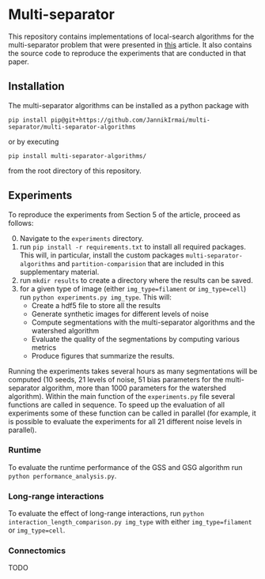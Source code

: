 # Multi-separator

This repository contains implementations of local-search algorithms for the multi-separator problem that were presented in [this](https://arxiv.org/abs/2307.04592) article.
It also contains the source code to reproduce the experiments that are conducted in that paper.

## Installation

The multi-separator algorithms can be installed as a python package with
```
pip install pip@git+https://github.com/JannikIrmai/multi-separator/multi-separator-algorithms
```
or by executing
```
pip install multi-separator-algorithms/
```
from the root directory of this repository.


## Experiments

To reproduce the experiments from Section 5 of the article, proceed as follows:

0. Navigate to the `experiments` directory.
1. run `pip install -r requirements.txt` to install all required packages.
This will, in particular, install the custom packages `multi-separator-algorithms` and `partition-comparision` that are included in this supplementary material.
2. run `mkdir results` to create a directory where the results can be saved. 
3. for a given type of image (either `img_type=filament` or `img_type=cell`) run `python experiments.py img_type`.
This will: 
    - Create a hdf5 file to store all the results 
    - Generate synthetic images for different levels of noise
    - Compute segmentations with the multi-separator algorithms and the watershed algorithm
    - Evaluate the quality of the segmentations by computing various metrics
    - Produce figures that summarize the results.
   
Running the experiments takes several hours as many segmentations will be computed 
(10 seeds, 21 levels of noise, 51 bias parameters for the multi-separator algorithm, more than 1000 parameters for the watershed algorithm).
Within the main function of the `experiments.py` file several functions are called in sequence. 
To speed up the evaluation of all experiments some of these function can be called in parallel (for example, it is possible to evaluate the experiments for all 21 different noise levels in parallel).

### Runtime
To evaluate the runtime performance of the GSS and GSG algorithm run
`python performance_analysis.py`.

### Long-range interactions
To evaluate the effect of long-range interactions, run
`python interaction_length_comparison.py img_type`
with either `img_type=filament` or `img_type=cell`.



### Connectomics
TODO